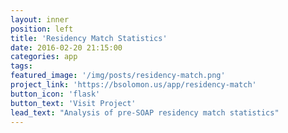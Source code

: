 ```yaml
---
layout: inner
position: left
title: 'Residency Match Statistics'
date: 2016-02-20 21:15:00
categories: app
tags: 
featured_image: '/img/posts/residency-match.png'
project_link: 'https://bsolomon.us/app/residency-match'
button_icon: 'flask'
button_text: 'Visit Project'
lead_text: "Analysis of pre-SOAP residency match statistics"
---
```

